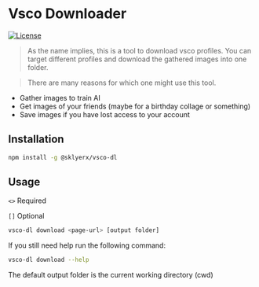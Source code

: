 # Vsco Downloader

[![License](https://img.shields.io/badge/license-ISC-blue.svg)](https://opensource.org/licenses/ISC)

> As the name implies, this is a tool to download vsco profiles. You can target different profiles and download the gathered images into one folder.

> There are many reasons for which one might use this tool.

- Gather images to train AI
- Get images of your friends (maybe for a birthday collage or something)
- Save images if you have lost access to your account

## Installation

```bash
npm install -g @sklyerx/vsco-dl
```

## Usage

`<>` Required

`[]` Optional

```bash
vsco-dl download <page-url> [output folder]
```

If you still need help run the following command:

```bash
vsco-dl download --help
```

The default output folder is the current working directory (cwd)
